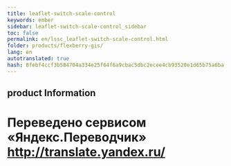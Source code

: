 ```yaml
--- 
title: leaflet-switch-scale-control 
keywords: ember 
sidebar: leaflet-switch-scale-control_sidebar 
toc: false 
permalink: en/lssc_leaflet-switch-scale-control.html 
folder: products/flexberry-gis/ 
lang: en 
autotranslated: true 
hash: 8febf4ccf3b584704a334e25f64f6a9cbac5dbc2ecee4cb93520e1d65b75a6ba 
--- 
```


## product Information 



 # Переведено сервисом «Яндекс.Переводчик» http://translate.yandex.ru/
